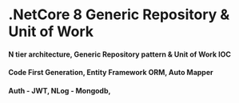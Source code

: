 # .NetCore 8 Generic Repository & Unit of Work

#### N tier architecture, Generic Repository pattern & Unit of Work IOC 

#### Code First Generation, Entity Framework ORM, Auto Mapper 

#### Auth - JWT,  NLog - Mongodb, 







